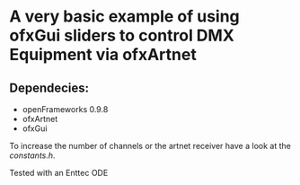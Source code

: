 # A very basic example of using ofxGui sliders to control DMX Equipment via ofxArtnet

## Dependecies:

+ openFrameworks 0.9.8
+ ofxArtnet
+ ofxGui

To increase the number of channels or the artnet receiver have a look at the _constants.h_.

Tested with an Enttec ODE

